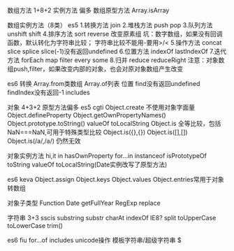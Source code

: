 数组方法 1+8+2 实例方法 偏多
数组原型方法
Array.isArray

数组实例方法（8类）
es5
1.转换方法
join
2.堆栈方法
push pop 
3.队列方法
unshift shift
4.排序方法
sort reverse  改变原素组
坑：数字数组，如果没有回调函数，默认转化为字符串比较；
    字符串比较不能用-要用>/<
5.操作方法
concat slice splice
slice(-1)没有返回undefined
6.位置方法
indexOf lastIndexOf
7.迭代方法
forEach map filter every some 
8.归并
reduce reduceRight
注意：对象数组push,filter，如果改变内部的对象，也会对原对象数组产生改变

es6
转换 Array.from类数组 Array.of列表
位置 find没有返回undefined findIndex没有返回-1 includes



对象 4+3+2 原型方法偏多
es5 cgti
Object.create 不使用对象字面量 Object.defineProperty
Object.getOwnPropertyNames()
Object.prototype.toString() valueOf toLocalString
Object.is 全等比较，包括NaN===NaN,可用于特殊类型比较
          Object.is({},{})  Object.is([],[]) Object.is(/a/,/a/) 仍然无效


对象实例方法 hi,it
in hasOwnProperty for...in
instanceof isPrototypeOf
toString valueOf toLocalString(Date实例改写了原型方法)


es6 keva
Object.assign
Object.keys Object.values Object.entries常用于对象转数组

对象子类型
Function
Date  getFullYear
RegExp replace


字符串 3+3 sscis
substring substr charAt
indexOf IE8?
split
toUpperCase toLowerCase trim()

es6 fiu
for...of
includes
unicode操作
模板字符串/超级字符串 $